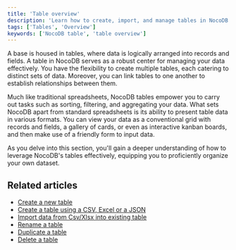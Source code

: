 ```yaml
---
title: 'Table overview'
description: 'Learn how to create, import, and manage tables in NocoDB.'
tags: ['Tables', 'Overview']
keywords: ['NocoDB table', 'table overview']
---
```



A base is housed in tables, where data is logically arranged into records and fields. A table in NocoDB serves as a robust center for managing your data effectively. You have the flexibility to create multiple tables, each catering to distinct sets of data. Moreover, you can link tables to one another to establish relationships between them.

Much like traditional spreadsheets, NocoDB tables empower you to carry out tasks such as sorting, filtering, and aggregating your data. What sets NocoDB apart from standard spreadsheets is its ability to present table data in various formats. You can view your data as a conventional grid with records and fields, a gallery of cards, or even as interactive kanban boards, and then make use of a friendly form to input data.

As you delve into this section, you'll gain a deeper understanding of how to leverage NocoDB's tables effectively, equipping you to proficiently organize your own dataset.

## Related articles
- [Create a new table](/tables/create-table)
- [Create a table using a CSV, Excel or a JSON](/tables/create-table-via-import)
- [Import data from Csv/Xlsx into existing table](/tables/import-data-into-existing-table)
- [Rename a table](/tables/actions-on-table#rename-table)
- [Duplicate a table](/tables/actions-on-table#duplicate-table)
- [Delete a table](/tables/actions-on-table#delete-table)


